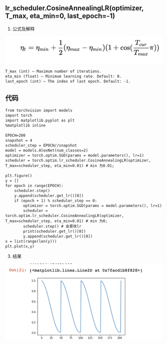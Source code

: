 ## lr_scheduler.CosineAnnealingLR(optimizer, T_max, eta_min=0, last_epoch=-1)


1. 公式及解释

![cosine_fomula](../pics/cos_1.png)

	T_max (int) – Maximum number of iterations.
	eta_min (float) – Minimum learning rate. Default: 0.
	last_epoch (int) – The index of last epoch. Default: -1.

## 代码
	from torchvision import models
	import torch
	import matplotlib.pyplot as plt
	%matplotlib inline

	EPOCH=200
	snapshot = 4
	scheduler_step = EPOCH//snapshot
	model = models.AlexNet(num_classes=2)
	optimizer = torch.optim.SGD(params = model.parameters(), lr=1)
	scheduler = torch.optim.lr_scheduler.CosineAnnealingLR(optimizer, T_max=scheduler_step, eta_min=0.01) # min 为0.01;

	plt.figure()
	y = []
	for epoch in range(EPOCH):
	    scheduler.step()
	    y.append(scheduler.get_lr()[0])
	    if (epoch + 1) % scheduler_step == 0:
	        optimizer = torch.optim.SGD(params = model.parameters(), lr=1)
	        scheduler = torch.optim.lr_scheduler.CosineAnnealingLR(optimizer, T_max=scheduler_step, eta_min=0.01) # min 为0;
	        scheduler.step() # 会更改lr
	        print(scheduler.get_lr()[0])
	        y.append(scheduler.get_lr()[0])
	x = list(range(len(y)))
	plt.plot(x,y)


3. 结果

![cosine_res](../pics/cos_2.png)
